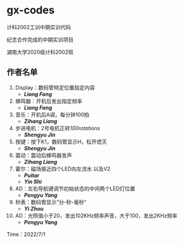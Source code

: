 # gx-codes

计科2002工训中期实训代码

纪念合作完成的中期实训项目

湖南大学2020级计科2002班



## 作者名单

1. Display：数码管特定位置指定内容
   - ***Liang Fang***
2. 蜂鸣器：开机后发出指定频率
   - ***Liang Fang***
3. 音乐：开机后A调，每分钟100拍
   - ***Zihang Liang***
4. 步进电机：2号电机正转*100rotations*
   - ***Shengyu Jin***
5. 按键：按下K1，数码管显示H，松开熄灭
   - ***Shengyu Jin***
6. 震动：震动后蜂鸣器发声
   - ***Zihang Liang***
7. 霍尔：磁场接近四个LED向左流水    以及V2
   - ***Puitar***
   - ***Yin Shi***
8. AD：左右导航键调节初始状态的中间两个LED灯位置
   - ***Pengyu Yang***
9. 秒表：数码管显示”分-秒-毫秒“
   - ***Yi Zhou***
10. AD：光照值小于20，发出102KHz频率声音，大于100，发出2KHz频率
    - ***Pengyu Yang***



Time：2022/7/1
